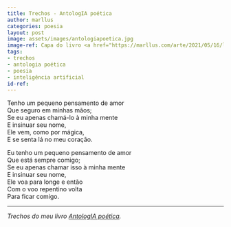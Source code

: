 ```yaml
---
title: Trechos - AntologIA poética
author: marllus
categories: poesia
layout: post
image: assets/images/antologiapoetica.jpg
image-ref: Capa do livro <a href="https://marllus.com/arte/2021/05/16/livro-antologia-poetica.html">AntologIA poética</a>
tags:
- trechos
- antologia poética
- poesia
- inteligência artificial
id-ref:
---
```


Tenho um pequeno pensamento de amor<br>
Que seguro em minhas mãos;<br>
Se eu apenas chamá-lo à minha mente<br>
E insinuar seu nome,<br>
Ele vem, como por mágica,<br>
E se senta lá no meu coração.<br>
 
Eu tenho um pequeno pensamento de amor<br>
Que está sempre comigo;<br>
Se eu apenas chamar isso à minha mente<br>
E insinuar seu nome,<br>
Ele voa para longe e então<br>
Com o voo repentino volta<br>
Para ficar comigo.<br>

----
*Trechos do meu livro [AntologIA poética](https://marllus.com/arte/2021/05/16/livro-antologia-poetica.html).*
